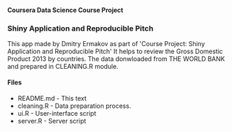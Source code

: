 #### Coursera Data Science Course Project
###  Shiny Application and Reproducible Pitch

  This app made by Dmitry Ermakov as part of 'Course Project: Shiny Application and Reproducible Pitch' It helps to review the Gross Domestic Product 2013 by countries. The data donwloaded from THE WORLD BANK and prepared in CLEANING.R module.

  ####  Files

  * README.md  - This text
  * cleaning.R - Data preparation process.
  * ui.R 	   - User-interface script
  * server.R   - Server script